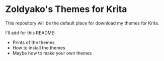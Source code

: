 # Zoldyako's Themes for Krita

This repository will be the default place for download my themes for Krita. 

I'll add for this README:
- Prints of the themes
- How to install the themes
- Maybe how to make your own themes
